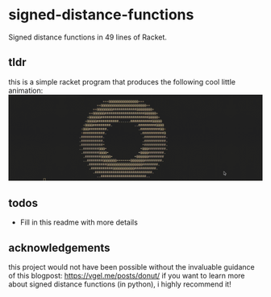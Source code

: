 # signed-distance-functions
Signed distance functions in 49 lines of Racket.

## tldr 
this is a simple racket program that produces the following cool little animation: 
![](https://github.com/hilalmufti/signed-distance-functions/blob/main/donut.gif)

## todos
- Fill in this readme with more details

## acknowledgements
this project would not have been possible without the invaluable guidance of this blogpost: https://vgel.me/posts/donut/
if you want to learn more about signed distance functions (in python), i highly recommend it! 
